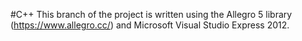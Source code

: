 #C++
This branch of the project is written using the Allegro 5 library (https://www.allegro.cc/) and Microsoft Visual Studio Express 2012.
